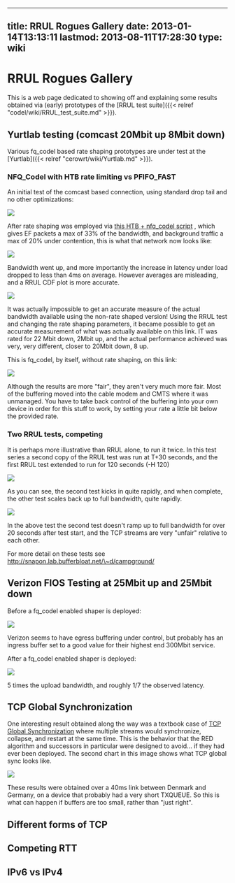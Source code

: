 
---
title: RRUL Rogues Gallery
date: 2013-01-14T13:13:11
lastmod: 2013-08-11T17:28:30
type: wiki
---
RRUL Rogues Gallery
===================

This is a web page dedicated to showing off and explaining some results
obtained via (early) prototypes of the [RRUL test suite]({{< relref "codel/wiki/RRUL_test_suite.md" >}}).

Yurtlab testing (comcast 20Mbit up 8Mbit down)
----------------------------------------------

Various fq\_codel based rate shaping prototypes are under test at the
[Yurtlab]({{< relref "cerowrt/wiki/Yurtlab.md" >}}).

### NFQ\_Codel with HTB rate limiting vs PFIFO\_FAST

An initial test of the comcast based connection, using standard drop
tail and no other optimizations:

![](http://snapon.lab.bufferbloat.net/~d/campground/campground_pfifo_fast.svg)

After rate shaping was employed via [this HTB + nfq\_codel
script](http://snapon.lab.bufferbloat.net/~d/campground/lupin_qos.sh) ,
which gives EF packets a max of 33% of the bandwidth, and background
traffic a max of 20% under contention, this is what that network now
looks like:

![](http://snapon.lab.bufferbloat.net/~d/campground/campground_lupin_qos.svg)

Bandwidth went up, and more importantly the increase in latency under
load dropped to less than 4ms on average. However averages are
misleading, and a RRUL CDF plot is more accurate.

![](http://snapon.lab.bufferbloat.net/~d/campground/cdf1.svg)

It was actually impossible to get an accurate measure of the actual
bandwidth available using the non-rate shaped version! Using the RRUL
test and changing the rate shaping parameters, it became possible to get
an accurate measurement of what was actually available on this link. IT
was rated for 22 Mbit down, 2Mbit up, and the actual performance
achieved was very, very different, closer to 20Mbit down, 8 up.

This is fq\_codel, by itself, without rate shaping, on this link:

![](http://snapon.lab.bufferbloat.net/~d/campground/campground_fq_codel.svg)

Although the results are more "fair", they aren't very much more fair.
Most of the buffering moved into the cable modem and CMTS where it was
unmanaged. You have to take back control of the buffering into your own
device in order for this stuff to work, by setting your rate a little
bit below the provided rate.

### Two RRUL tests, competing

It is perhaps more illustrative than RRUL alone, to run it twice. In
this test series a second copy of the RRUL test was run at T+30 seconds,
and the first RRUL test extended to run for 120 seconds (-H 120)

![](http://snapon.lab.bufferbloat.net/~d/campground/campground_lupin_qos-competing-120.svg)

As you can see, the second test kicks in quite rapidly, and when
complete, the other test scales back up to full bandwidth, quite
rapidly.

![](http://snapon.lab.bufferbloat.net/~d/campground/campground_pfifo_fast-competing-120.svg)

In the above test the second test doesn't ramp up to full bandwidth for
over 20 seconds after test start, and the TCP streams are very "unfair"
relative to each other.

For more detail on these tests see
http://snapon.lab.bufferbloat.net/\~d/campground/

Verizon FIOS Testing at 25Mbit up and 25Mbit down
-------------------------------------------------

Before a fq\_codel enabled shaper is deployed:

![](http://snapon.lab.bufferbloat.net/~d/verizon/noshaper/ipv4-icei.svg)

Verizon seems to have egress buffering under control, but probably has
an ingress buffer set to a good value for their highest end 300Mbit
service.

After a fq\_codel enabled shaper is deployed:

![](http://snapon.lab.bufferbloat.net/~d/verizon/finalshaper/ipv4-icei.svg)

5 times the upload bandwidth, and roughly 1/7 the observed latency.

TCP Global Synchronization
--------------------------

One interesting result obtained along the way was a textbook case of
[TCP Global
Synchronization](http://en.wikipedia.org/wiki/TCP_global_synchronization)
where multiple streams would synchronize, collapse, and restart at the
same time. This is the behavior that the RED algorithm and successors in
particular were designed to avoid... if they had ever been deployed. The
second chart in this image shows what TCP global sync looks like.

![](http://huchra.bufferbloat.net/~d/denmark-germany-wired-2.png)

These results were obtained over a 40ms link between Denmark and
Germany, on a device that probably had a very short TXQUEUE. So this is
what can happen if buffers are too small, rather than "just right".

Different forms of TCP
----------------------

Competing RTT
-------------

IPv6 vs IPv4
------------
